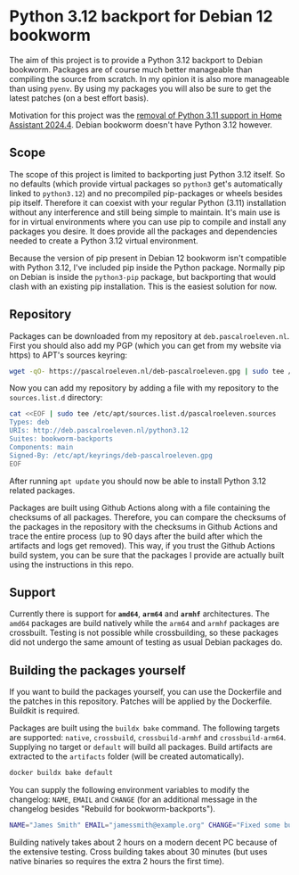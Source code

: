 # Python 3.12 backport for Debian 12 bookworm
The aim of this project is to provide a Python 3.12 backport to Debian bookworm. Packages are of course much better manageable than compiling the source from scratch. In my opinion it is also more manageable than using `pyenv`. By using my packages you will also be sure to get the latest patches (on a best effort basis).

Motivation for this project was the [removal of Python 3.11 support in Home Assistant 2024.4](https://github.com/home-assistant/core/pull/108160). Debian bookworm doesn't have Python 3.12 however.

## Scope
The scope of this project is limited to backporting just Python 3.12 itself. So no defaults (which provide virtual packages so `python3` get's automatically linked to `python3.12`) and no precompiled pip-packages or wheels besides pip itself. Therefore it can coexist with your regular Python (3.11) installation without any interference and still being simple to maintain. It's main use is for in virtual environments where you can use pip to compile and install any packages you desire. It does provide all the packages and dependencies needed to create a Python 3.12 virtual environment.

Because the version of pip present in Debian 12 bookworm isn't compatible with Python 3.12, I've included pip inside the Python package. Normally pip on Debian is inside the `python3-pip` package, but backporting that would clash with an existing pip installation. This is the easiest solution for now.

## Repository
Packages can be downloaded from my repository at `deb.pascalroeleven.nl`. First you should also add my PGP (which you can get from my website via https) to APT's sources keyring:
```sh
wget -qO- https://pascalroeleven.nl/deb-pascalroeleven.gpg | sudo tee /etc/apt/keyrings/deb-pascalroeleven.gpg
```

Now you can add my repository by adding a file with my repository to the `sources.list.d` directory:
```sh
cat <<EOF | sudo tee /etc/apt/sources.list.d/pascalroeleven.sources
Types: deb
URIs: http://deb.pascalroeleven.nl/python3.12
Suites: bookworm-backports
Components: main
Signed-By: /etc/apt/keyrings/deb-pascalroeleven.gpg
EOF
```

After running `apt update` you should now be able to install Python 3.12 related packages.

Packages are built using Github Actions along with a file containing the checksums of all packages. Therefore, you can compare the checksums of the packages in the repository with the checksums in Github Actions and trace the entire process (up to 90 days after the build after which the artifacts and logs get removed). This way, if you trust the Github Actions build system, you can be sure that the packages I provide are actually built using the instructions in this repo.

## Support
Currently there is support for **`amd64`**, **`arm64`** and **`armhf`** architectures. The `amd64` packages are build natively while the `arm64` and `armhf` packages are crossbuilt. Testing is not possible while crossbuilding, so these packages did not undergo the same amount of testing as usual Debian packages do.

## Building the packages yourself
If you want to build the packages yourself, you can use the Dockerfile and the patches in this repository. Patches will be applied by the Dockerfile. Buildkit is required.

Packages are built using the `buildx bake` command. The following targets are supported: `native`, `crossbuild`, `crossbuild-armhf` and `crossbuild-arm64`. Supplying no target or `default` will build all packages. Build artifacts are extracted to the `artifacts` folder (will be created automatically).

```sh
docker buildx bake default
```

You can supply the following environment variables to modify the changelog: `NAME`, `EMAIL` and `CHANGE` (for an additional message in the changelog besides "Rebuild for bookworm-backports").

```sh
NAME="James Smith" EMAIL="jamessmith@example.org" CHANGE="Fixed some bug somewhere" docker buildx bake default
```

Building natively takes about 2 hours on a modern decent PC because of the extensive testing. Cross building takes about 30 minutes (but uses native binaries so requires the extra 2 hours the first time).